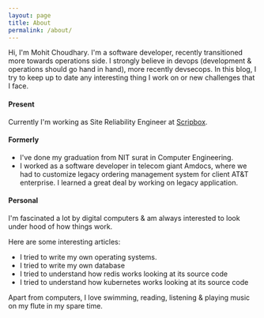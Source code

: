 ```yaml
---
layout: page
title: About
permalink: /about/
---
```



Hi, I'm Mohit Choudhary. I'm a software developer, recently transitioned more towards operations side. I strongly believe in devops (development & operations should go hand in hand), more recently devsecops. In this blog, I try to keep up to date any interesting thing I work on or new challenges that I face.

#### Present

Currently I'm working as Site Reliability Engineer at
[Scripbox](https://scripbox.com).

#### Formerly

- I've done my graduation from NIT surat in Computer Engineering.
- I worked as a software developer in telecom giant Amdocs, where we had to
  customize legacy ordering management system for client AT&T enterprise. I
learned a great deal by working on legacy application.


#### Personal

I'm fascinated a lot by digital computers & am always interested to look under
hood of how things work.

Here are some interesting articles:

- I tried to write my own operating systems.
- I tried to write my own database
- I tried to understand how redis works looking at its source code
- I tried to understand how kubernetes works looking at its source code

Apart from computers, I love swimming, reading, listening & playing music on my
flute in my spare time.

